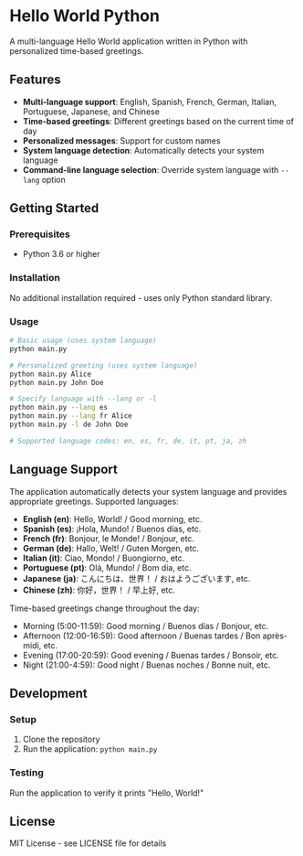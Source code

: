 # Hello World Python

A multi-language Hello World application written in Python with personalized time-based greetings.

## Features

- **Multi-language support**: English, Spanish, French, German, Italian, Portuguese, Japanese, and Chinese
- **Time-based greetings**: Different greetings based on the current time of day
- **Personalized messages**: Support for custom names
- **System language detection**: Automatically detects your system language
- **Command-line language selection**: Override system language with `--lang` option

## Getting Started

### Prerequisites
- Python 3.6 or higher

### Installation
No additional installation required - uses only Python standard library.

### Usage
```bash
# Basic usage (uses system language)
python main.py

# Personalized greeting (uses system language)
python main.py Alice
python main.py John Doe

# Specify language with --lang or -l
python main.py --lang es
python main.py --lang fr Alice
python main.py -l de John Doe

# Supported language codes: en, es, fr, de, it, pt, ja, zh
```

## Language Support

The application automatically detects your system language and provides appropriate greetings. Supported languages:

- **English (en)**: Hello, World! / Good morning, etc.
- **Spanish (es)**: ¡Hola, Mundo! / Buenos días, etc.
- **French (fr)**: Bonjour, le Monde! / Bonjour, etc.
- **German (de)**: Hallo, Welt! / Guten Morgen, etc.
- **Italian (it)**: Ciao, Mondo! / Buongiorno, etc.
- **Portuguese (pt)**: Olá, Mundo! / Bom dia, etc.
- **Japanese (ja)**: こんにちは、世界！ / おはようございます, etc.
- **Chinese (zh)**: 你好，世界！ / 早上好, etc.

Time-based greetings change throughout the day:
- Morning (5:00-11:59): Good morning / Buenos días / Bonjour, etc.
- Afternoon (12:00-16:59): Good afternoon / Buenas tardes / Bon après-midi, etc.
- Evening (17:00-20:59): Good evening / Buenas tardes / Bonsoir, etc.
- Night (21:00-4:59): Good night / Buenas noches / Bonne nuit, etc.

## Development

### Setup
1. Clone the repository
2. Run the application: `python main.py`

### Testing
Run the application to verify it prints "Hello, World!"

## License

MIT License - see LICENSE file for details